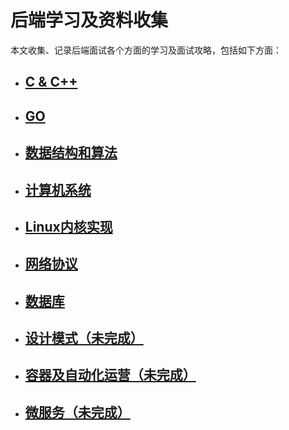 后端学习及资料收集
====

本文收集、记录后端面试各个方面的学习及面试攻略，包括如下方面：

* ## [C & C++](https://github.com/Ty-Chen/Awesome-Backend/blob/master/c%20%26%20c%2B%2B.md "c&c++")
* ## [GO](https://github.com/Ty-Chen/Awesome-Backend/blob/master/GO.md "go")
* ## [数据结构和算法](https://github.com/Ty-Chen/Awesome-Backend/blob/master/Data%20Structure%20and%20Algorithm.md "Data Structure and Algorithm")
* ## [计算机系统](https://github.com/Ty-Chen/Awesome-Backend/blob/master/Computer%20System.md "Computer System")
* ## [Linux内核实现](https://github.com/Ty-Chen/Awesome-Backend/blob/master/Linux%20Kernel.md)
* ## [网络协议](https://github.com/Ty-Chen/Awesome-Backend/blob/master/Networking.md "网络协议")
* ## [数据库](https://github.com/Ty-Chen/Awesome-Backend/blob/master/Database.md)
* ## [设计模式（未完成）](https://github.com/Ty-Chen/Awesome-Backend/blob/master/Design%20Pattern.md "Design Pattern")
* ## [容器及自动化运营（未完成）]()
* ## [微服务（未完成）]()
